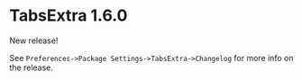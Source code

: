 # TabsExtra 1.6.0

New release!

See `Preferences->Package Settings->TabsExtra->Changelog` for more info on 
the release.
